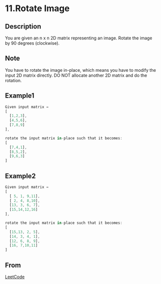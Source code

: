 # 11.Rotate Image

## Description

You are given an n x n 2D matrix representing an image.
Rotate the image by 90 degrees (clockwise).

## Note

You have to rotate the image in-place, which means you have to modify the input 2D matrix directly. DO NOT allocate another 2D matrix and do the rotation.

## Example1

```js
Given input matrix =
[
  [1,2,3],
  [4,5,6],
  [7,8,9]
],

rotate the input matrix in-place such that it becomes:
[
  [7,4,1],
  [8,5,2],
  [9,6,3]
]
```

## Example2

```js
Given input matrix =
[
  [ 5, 1, 9,11],
  [ 2, 4, 8,10],
  [13, 3, 6, 7],
  [15,14,12,16]
],

rotate the input matrix in-place such that it becomes:
[
  [15,13, 2, 5],
  [14, 3, 4, 1],
  [12, 6, 8, 9],
  [16, 7,10,11]
]
```

## From

[LeetCode](https://leetcode.com/problems/rotate-image)
